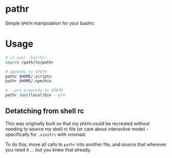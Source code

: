 # pathr
Simple `$PATH` manipulation for your bashrc

# Usage

```bash
# in your .basrhc:
source /path/to/pathr

# appends to $PATH
pathr $HOME/.scripts
pathr $HOME/.npm/bin

# --pre prepends to $PATH
pathr /usr/local/bin --pre
```

## Detatching from shell rc
This was originally built so that my `$PATH` could be recreated without needing to source my shell rc file (or care about interactive mode) - specifically for `.xinitrc` with xmonad.

To do this, move all calls to `pathr` into another file, and source that wherever you need it ... but you knew that already.
